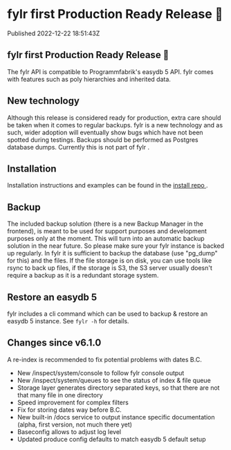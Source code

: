 
#  fylr first Production Ready Release 🎉

Published 2022-12-22 18:51:43Z

## fylr first Production Ready Release 🎉
The fylr API is compatible to Programmfabrik's easydb 5 API. fylr comes with features such as poly hierarchies and inherited data.

## New technology
Although this release is considered ready for production, extra care should be taken when it comes to regular backups. fylr is a new technology and as such, wider adoption will eventually show bugs which have not been spotted during testings. Backups should be performed as Postgres database dumps. Currently this is not part of fylr .

## Installation
Installation instructions and examples can be found in the [install repo ](https://github.com/programmfabrik/fylr-install).

## Backup
The included backup solution (there is a new Backup Manager in the frontend), is meant to be used for support purposes and development purposes only at the moment. This will turn into an automatic backup solution in the near future. So please make sure your fylr instance is backed up regularly. In fylr it is sufficient to backup the database (use "pg_dump" for this) and the files. If the file storage is on disk, you can use tools like rsync to back up files, if the storage is S3, the S3 server usually doesn't require a backup as it is a redundant storage system.

## Restore an easydb 5
fylr includes a cli command which can be used to backup & restore an easydb 5 instance. See `fylr -h` for details.

## Changes since v6.1.0
A re-index is recommended to fix potential problems with dates B.C.

- New /inspect/system/console to follow fylr console output
- New /inspect/system/queues to see the status of index & file queue
- Storage layer generates directory separated keys, so that there are not that many file in one directory
- Speed improvement for complex filters
- Fix for storing dates way before B.C.
- New built-in /docs service to output instance specific documentation (alpha, first version, not much there yet)
- Baseconfig allows to adjust log level
- Updated produce config defaults to match easydb 5 default setup
